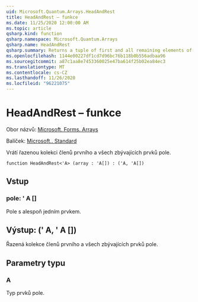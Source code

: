 ```yaml
---
uid: Microsoft.Quantum.Arrays.HeadAndRest
title: HeadAndRest – funkce
ms.date: 11/25/2020 12:00:00 AM
ms.topic: article
qsharp.kind: function
qsharp.namespace: Microsoft.Quantum.Arrays
qsharp.name: HeadAndRest
qsharp.summary: Returns a tuple of first and all remaining elements of the array.
ms.openlocfilehash: 1144e00227df1cd7d96bc76b118b0b556adbaa96
ms.sourcegitcommit: a87c1aa8e7453360025e47ba614f25b02ea84ec3
ms.translationtype: MT
ms.contentlocale: cs-CZ
ms.lasthandoff: 11/26/2020
ms.locfileid: "96221075"
---
```

# <a name="headandrest-function"></a>HeadAndRest – funkce

Obor názvů: [Microsoft. Forms. Arrays](xref:Microsoft.Quantum.Arrays)

Balíček: [Microsoft.. Standard](https://nuget.org/packages/Microsoft.Quantum.Standard)


Vrátí řazenou kolekci členů prvního a všech zbývajících prvků pole.

```qsharp
function HeadAndRest<'A> (array : 'A[]) : ('A, 'A[])
```


## <a name="input"></a>Vstup

### <a name="array--a"></a>pole: ' A []

Pole s alespoň jedním prvkem.



## <a name="output--aa"></a>Výstup: (' A, ' A [])

Řazená kolekce členů prvního a všech zbývajících prvků pole.

## <a name="type-parameters"></a>Parametry typu

### <a name="a"></a>A

Typ prvků pole.